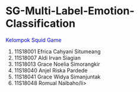 # SG-Multi-Label-Emotion-Classification

<p style="color: blue;"> Kelompok Squid Game </p>
<ol>
  <li>11S18001 Efrica Cahyani Situmeang</li>
  <li>11S18007 Aldi Irvan Siagian</li>
  <li>11S18013 Grace Noelia Simorangkir</li>
  <li>11S18040 Anjel Riska Pardede</li>
  <li>11S18041 Grace Widya Simanjuntak</li>
  <li>11S18048 Romual Naibaho/li>
</ol>

